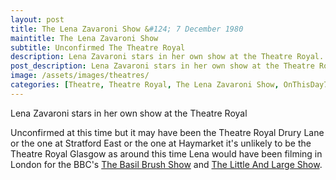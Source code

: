 ```yaml
---
layout: post
title: The Lena Zavaroni Show &#124; 7 December 1980
maintitle: The Lena Zavaroni Show
subtitle: Unconfirmed The Theatre Royal
description: Lena Zavaroni stars in her own show at the Theatre Royal.
post_description: Lena Zavaroni stars in her own show at the Theatre Royal.
image: /assets/images/theatres/
categories: [Theatre, Theatre Royal, The Lena Zavaroni Show, OnThisDay7December]
---
```


Lena Zavaroni stars in her own show at the Theatre Royal

Unconfirmed at this time but it may have been the Theatre Royal Drury Lane or the one at Stratford East or the one at Haymarket it's unlikely to be the Theatre Royal Glasgow as around this time Lena would have been filming in London for the BBC's [The Basil Brush Show](/1980-12-13-the-basil-brush-show) and [The Little And Large Show](/1980-12-20-the-little-and-large-show).

